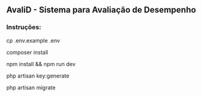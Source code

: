 ## AvaliD - Sistema para Avaliação de Desempenho

### Instruções:

<p>cp .env.example .env</p>

<p>composer install</p>

<p>npm install && npm run dev</p>

<p>php artisan key:generate</p>

<p>php artisan migrate</p>
